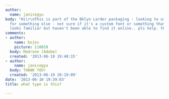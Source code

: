 ```yaml
---
author:
  name: janicegyu
body: "Hi\r\nThis is part of the Bklyn Larder packaging - looking to use this typeface
  for something else - not sure if it's a custom font or something that already exists?
  looks familiar but haven't been able to find it online.. pls help. thanks!"
comments:
- author:
    name: bojev
    picture: 110659
  body: Madrone (Adobe)
  created: '2013-06-10 19:48:15'
- author:
    name: janicegyu
  body: THANK YOU!
  created: '2013-06-10 20:19:09'
date: '2013-06-10 19:39:03'
title: what type is this?

---
```

